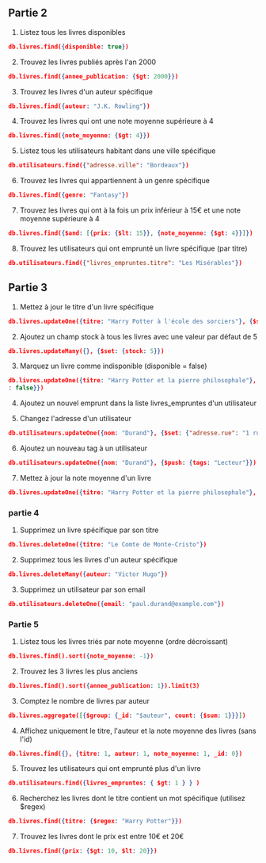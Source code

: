 ## Partie 2

1. Listez tous les livres disponibles 
```json
db.livres.find({disponible: true})
```

2. Trouvez les livres publiés après l'an 2000
```json
db.livres.find({annee_publication: {$gt: 2000}})
```

3. Trouvez les livres d'un auteur spécifique
```json
db.livres.find({auteur: "J.K. Rowling"})
```

4. Trouvez les livres qui ont une note moyenne supérieure à 4
```json
db.livres.find({note_moyenne: {$gt: 4}})
```

5. Listez tous les utilisateurs habitant dans une ville spécifique
```json
db.utilisateurs.find({"adresse.ville": "Bordeaux"})
```

6. Trouvez les livres qui appartiennent à un genre spécifique
```json
db.livres.find({genre: "Fantasy"})
```

7. Trouvez les livres qui ont à la fois un prix inférieur à 15€ et une note moyenne supérieure à 4
```json
db.livres.find({$and: [{prix: {$lt: 15}}, {note_moyenne: {$gt: 4}}]})
```

8. Trouvez les utilisateurs qui ont emprunté un livre spécifique (par titre)
```json
db.utilisateurs.find({"livres_empruntes.titre": "Les Misérables"})
```

## Partie 3

1. Mettez à jour le titre d'un livre spécifique
```json
db.livres.updateOne({titre: "Harry Potter à l'école des sorciers"}, {$set: {titre: "Harry Potter et la pierre philosophale"}})
``` 

2. Ajoutez un champ stock à tous les livres avec une valeur par défaut de 5
```json
db.livres.updateMany({}, {$set: {stock: 5}})
```

3. Marquez un livre comme indisponible (disponible = false)
```json 
db.livres.updateOne({titre: "Harry Potter et la pierre philosophale"}, {$set: {disponible
: false}})
```

4. Ajoutez un nouvel emprunt dans la liste livres_empruntes d'un utilisateur

5. Changez l'adresse d'un utilisateur
```json
db.utilisateurs.updateOne({nom: "Durand"}, {$set: {"adresse.rue": "1 rue de la Paix"}})
```

6. Ajoutez un nouveau tag à un utilisateur
```json
db.utilisateurs.updateOne({nom: "Durand"}, {$push: {tags: "Lecteur"}})
```

7. Mettez à jour la note moyenne d'un livre
```json
db.livres.updateOne({titre: "Harry Potter et la pierre philosophale"}, {$set: {note_moyenne: 4.5}})
```

### partie 4

1. Supprimez un livre spécifique par son titre
```json
db.livres.deleteOne({titre: "Le Comte de Monte-Cristo"})
```
2. Supprimez tous les livres d'un auteur spécifique
```json
db.livres.deleteMany({auteur: "Victor Hugo"})
```
3. Supprimez un utilisateur par son email
```json
db.utilisateurs.deleteOne({email: "paul.durand@example.com"})
```


### Partie 5

1. Listez tous les livres triés par note moyenne (ordre décroissant)
```json
db.livres.find().sort({note_moyenne: -1})
```
2. Trouvez les 3 livres les plus anciens
```json
db.livres.find().sort({annee_publication: 1}).limit(3)
```
3. Comptez le nombre de livres par auteur
```json
db.livres.aggregate([{$group: {_id: "$auteur", count: {$sum: 1}}}])
```
4. Affichez uniquement le titre, l'auteur et la note moyenne des livres (sans l'id)
```json
db.livres.find({}, {titre: 1, auteur: 1, note_moyenne: 1, _id: 0})
```
5. Trouvez les utilisateurs qui ont emprunté plus d'un livre
```json
db.utilisateurs.find({livres_empruntes: { $gt: 1 } } )
```
6. Recherchez les livres dont le titre contient un mot spécifique (utilisez $regex)
```json
db.livres.find({titre: {$regex: "Harry Potter"}})
```
7. Trouvez les livres dont le prix est entre 10€ et 20€
```json
db.livres.find({prix: {$gt: 10, $lt: 20}})
```
